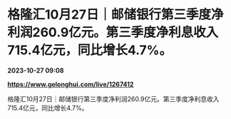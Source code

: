 # 格隆汇10月27日｜邮储银行第三季度净利润260.9亿元。第三季度净利息收入715.4亿元，同比增长4.7%。

**2023-10-27 09:08**

**https://www.gelonghui.com/live/1267412**

格隆汇10月27日｜邮储银行第三季度净利润260.9亿元。第三季度净利息收入715.4亿元，同比增长4.7%。